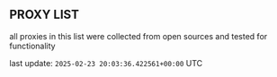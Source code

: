 ## PROXY LIST

all proxies in this list were collected from open sources and tested for functionality

last update: `2025-02-23 20:03:36.422561+00:00` UTC